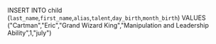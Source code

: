 INSERT INTO child (`last_name`,`first_name`,`alias`,`talent`,`day_birth`,`month_birth`)
VALUES ("Cartman","Eric","Grand Wizard King","Manipulation and Leadership Ability",1,"july")